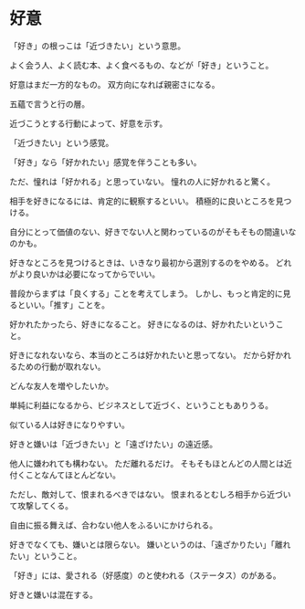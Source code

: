 # 好意

「好き」の根っこは「近づきたい」という意思。

よく会う人、よく読む本、よく食べるもの、などが「好き」ということ。

好意はまだ一方的なもの。
双方向になれば親密さになる。

五蘊で言うと行の層。

近づこうとする行動によって、好意を示す。

「近づきたい」という感覚。

「好き」なら「好かれたい」感覚を伴うことも多い。

ただ、憧れは「好かれる」と思っていない。
憧れの人に好かれると驚く。

相手を好きになるには、肯定的に観察するといい。
積極的に良いところを見つける。

自分にとって価値のない、好きでない人と関わっているのがそもそもの間違いなのかも。

好きなところを見つけるときは、いきなり最初から選別するのをやめる。
どれがより良いかは必要になってからでいい。

普段からまずは「良くする」ことを考えてしまう。
しかし、もっと肯定的に見るといい。「推す」ことを。

好かれたかったら、好きになること。
好きになるのは、好かれたいということ。

好きになれないなら、本当のところは好かれたいと思ってない。
だから好かれるための行動が取れない。

どんな友人を増やしたいか。

単純に利益になるから、ビジネスとして近づく、ということもありうる。

似ている人は好きになりやすい。

好きと嫌いは「近づきたい」と「遠ざけたい」の遠近感。

他人に嫌われても構わない。
ただ離れるだけ。
そもそもほとんどの人間とは近付くことなんてほとんどない。

ただし、敵対して、恨まれるべきではない。
恨まれるとむしろ相手から近づいて攻撃してくる。

自由に振る舞えば、合わない他人をふるいにかけられる。

好きでなくても、嫌いとは限らない。
嫌いというのは、「遠ざかりたい」「離れたい」ということ。

「好き」には、愛される（好感度）のと使われる（ステータス）のがある。

好きと嫌いは混在する。
